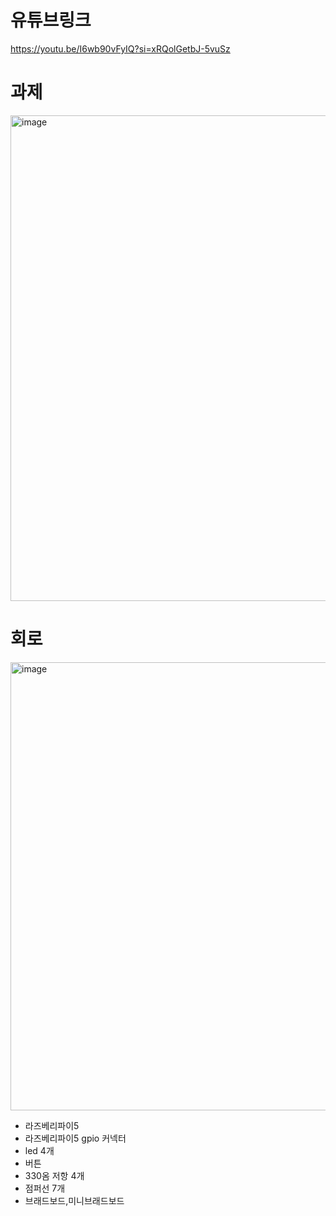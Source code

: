 # 유튜브링크

https://youtu.be/I6wb90vFyIQ?si=xRQolGetbJ-5vuSz

# 과제
<img width="777" alt="image" src="https://github.com/user-attachments/assets/eac530fa-45ef-485f-b4db-f7b85d235a16" />


# 회로

<img width="717" alt="image" src="https://github.com/user-attachments/assets/43dfcb3c-12f9-4780-a721-9fc13e22eed8" />

- 라즈베리파이5
- 라즈베리파이5 gpio 커넥터
- led 4개
- 버튼
- 330옴 저항 4개
- 점퍼선 7개
- 브래드보드,미니브래드보드
